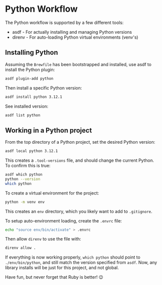 # Python Workflow

The Python workflow is supported by a few different tools:

+ asdf - For actually installing and managing Python versions
+ direnv - For auto-loading Python virtual environments (venv's)

## Installing Python

Assuming the `Brewfile` has been bootstrapped and installed, use asdf to install
the Python plugin:

```sh
asdf plugin-add python
```

Then install a specific Python version:

```sh
asdf install python 3.12.1
```

See installed version:

```sh
asdf list python
```

## Working in a Python project

From the top directory of a Python project, set the desired Python version:

```sh
asdf local python 3.12.1
```

This creates a `.tool-versions` file, and should change the current Python.
To confirm this is true:

```sh
asdf which python
python --version
which python
```

To create a virtual environment for the project:

```sh
python -m venv env
```

This creates an `env` directory, which you likely want to add to `.gitignore`.

To setup auto-environment loading, create the `.envrc` file:

```sh
echo "source env/bin/activate" > .envrc
```

Then allow `direnv` to use the file with:

```sh
direnv allow .
```

If everything is now working properly, `which python` should point to `./env/bin/python`,
and still match the version specified from `asdf`. Now, any library installs will be just
for this project, and not global.

Have fun, but never forget that Ruby is better! 😉
